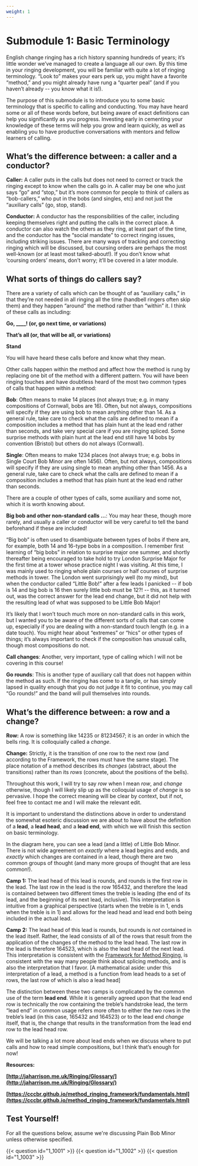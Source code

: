 ```yaml
---
weight: 1
---
```


# Submodule 1: Basic Terminology

English change ringing has a rich history spanning hundreds of years; it’s little wonder we’ve managed to create a language all our own. By this time in your ringing development, you will be familiar with quite a lot of ringing terminology. “Look to” makes your ears perk up, you might have a favorite “method,” and you might already have rung a “quarter peal” (and if you haven’t already -- you know what it is!). 

The purpose of this submodule is to introduce you to some basic terminology that is specific to calling and conducting. You may have heard some or all of these words before, but being aware of exact definitions can help you significantly as you progress. Investing early in cementing your knowledge of these terms will help you grow and learn quickly, as well as enabling you to have productive conversations with mentors and fellow learners of calling.


## What’s the difference between: a caller and a conductor?

**Caller:** A caller puts in the calls but does not need to correct or track the ringing except to know when the calls go in. A caller may be one who just says “go” and “stop,” but it’s more common for people to think of callers as “bob-callers,” who put in the bobs (and singles, etc) and not just the “auxiliary calls” (go, stop, stand). 

**Conductor:** A conductor has the responsibilities of the caller, including keeping themselves right and putting the calls in the correct place. A conductor can also watch the others as they ring, at least part of the time, and the conductor has the “social mandate” to correct ringing issues, including striking issues. There are many ways of tracking and correcting ringing which will be discussed, but coursing orders are perhaps the most well-known (or at least most talked-about!). If you don’t know what ‘coursing orders’ means, don’t worry; it’ll be covered in a later module.


## What sorts of things do callers say?

There are a variety of calls which can be thought of as “auxiliary calls,” in that they’re not needed in all ringing all the time (handbell ringers often skip them) and they happen “around” the method rather than “within” it. I think of these calls as including:

**Go, ____! (or, go next time, or variations)**

**That’s all (or, that will be all, or variations)**

**Stand**

You will have heard these calls before and know what they mean.

Other calls happen within the method and affect how the method is rung by replacing one bit of the method with a different pattern. You will have been ringing touches and have doubtless heard of the most two common types of calls that happen within a method:

**Bob**: Often means to make 14 places (not always true; e.g. in many compositions of Cornwall, bobs are 16). Often, but not always, compositions will specify if they are using bob to mean anything other than 14. As a general rule, take care to check what the calls are defined to mean if a composition includes a method that has plain hunt at the lead end rather than seconds, and take very special care if you are ringing spliced. Some surprise methods with plain hunt at the lead end still have 14 bobs by convention (Bristol) but others do not always (Cornwall). 

**Single**: Often means to make 1234 places (not always true; e.g. bobs in Single Court Bob Minor are often 1456). Often, but not always, compositions will specify if they are using single to mean anything other than 1456. As a general rule, take care to check what the calls are defined to mean if a composition includes a method that has plain hunt at the lead end rather than seconds.

There are a couple of other types of calls, some auxiliary and some not, which it is worth knowing about. 

**Big bob and other non-standard calls …**: You may hear these, though more rarely, and usually a caller or conductor will be very careful to tell the band beforehand if these are included! 

“Big bob” is often used to disambiguate between types of bobs if there are, for example, both 14 and 16-type bobs in a composition. I remember first learning of “big bobs” in relation to surprise major one summer, and shortly thereafter being encouraged to take hold to try London Surprise Major for the first time at a tower whose practice night I was visiting. At this time, I was mainly used to ringing whole plain courses or half courses of surprise methods in tower. The London went surprisingly well (to my mind), but when the conductor called “Little Bob!” after a few leads I panicked -- if bob is 14 and big bob is 16 then surely little bob must be 12?! -- this, as it turned out, was the correct answer for the lead end change, but it did not help with the resulting lead of what was supposed to be Little Bob Major! 

It’s likely that I won’t touch much more on non-standard calls in this work, but I wanted you to be aware of the different sorts of calls that can come up, especially if you are dealing with a non-standard touch length (e.g. in a date touch). You might hear about “extremes” or “hics” or other types of things; it’s always important to check if the composition has unusual calls, though most compositions do not.

**Call changes**: Another, very important, type of calling which I will not be covering in this course! 

**Go rounds**: This is another type of auxiliary call that does not happen within the method as such. If the ringing has come to a tangle, or has simply lapsed in quality enough that you do not judge it fit to continue, you may call “Go rounds!” and the band will pull themselves into rounds. 


## What’s the difference between: a row and a change? 

**Row:** A row is something like 14235 or 81234567; it is an order in which the bells ring. It is colloquially called a _change_. 

**Change:** Strictly, it is the transition of one row to the next row (and according to the Framework, the rows must have the same stage). The place notation of a method describes its _changes_ (abstract, about the transitions) rather than its _rows_ (concrete, about the positions of the bells).

Throughout this work, I will try to say _row_ when I mean _row_, and _change_ otherwise, though I will likely slip up as the colloquial usage of _change_ is so pervasive. I hope the correct meaning will be clear by context, but if not, feel free to contact me and I will make the relevant edit.

It is important to understand the distinctions above in order to understand the somewhat esoteric discussion we are about to have about the definition of a **lead**, a **lead head**, and a **lead end**, with which we will finish this section on basic terminology. 

In the diagram here, you can see a lead (and a little) of Little Bob Minor. There is not wide agreement on _exactly_ where a lead begins and ends, and _exactly_ which changes are contained in a lead, though there are two common groups of thought (and many more groups of thought that are less common!). 

**Camp 1:** The lead head of this lead is rounds, and rounds is the first row in the lead. The last row in the lead is the row 165432, and therefore the lead is contained between two different times the treble is leading (the end of its lead, and the beginning of its next lead, inclusive). This interpretation is intuitive from a graphical perspective (starts when the treble is in 1, ends when the treble is in 1) and allows for the lead head and lead end both being included in the actual lead.

**Camp 2:** The lead head of this lead is rounds, but rounds is _not_ contained in the lead itself. Rather, the lead consists of all of the rows that result from the application of the changes of the method to the lead head. The last row in the lead is therefore 164523, which is also the lead head of the next lead. This interpretation is consistent with the [Framework for Method Ringing](https://cccbr.github.io/method_ringing_framework/classification.html), is consistent with the way many people think about splicing methods, and is also the interpretation that I favor. [A mathematical aside: under this interpretation of a lead, a method is a function from lead heads to a set of rows, the last row of which is also a lead head]

The distinction between these two camps is complicated by the common use of the term **lead end**. While it is generally agreed upon that the lead end row is technically the row containing the treble’s handstroke lead, the term “lead end” in common usage refers more often to either the _two_ rows in the treble’s lead (in this case, 165432 and 164523) or to the lead end _change_ itself, that is, the change that results in the transformation from the lead end row to the lead head row. 

We will be talking a lot more about lead ends when we discuss where to put calls and how to read simple compositions, but I think that’s enough for now!

**Resources:**

**[http://jaharrison.me.uk/Ringing/Glossary/](http://jaharrison.me.uk/Ringing/Glossary/)**

**[https://cccbr.github.io/method_ringing_framework/fundamentals.html](https://cccbr.github.io/method_ringing_framework/fundamentals.html)**

## Test Yourself!

For all the questions below, assume we're discussing Plain Bob Minor unless otherwise specified.

{{< question id="1_1001" >}}
{{< question id="1_1002" >}}
{{< question id="1_1003" >}}
